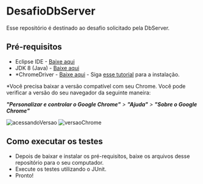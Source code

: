 # DesafioDbServer
Esse repositório é destinado ao desafio solicitado pela DbServer.

## Pré-requisitos
- Eclipse IDE - [Baixe aqui](http://www.eclipse.org/downloads/)
- JDK 8 (Java) - [Baixe aqui](https://www.oracle.com/java/technologies/javase/javase-jdk8-downloads.html)
- *ChromeDriver - [Baixe aqui](https://chromedriver.chromium.org/downloads) - Siga [esse tutorial](https://medium.com/@wcaquino/configurando-drivers-do-selenium-no-linux-windows-e-osx-1fed9651b200) para a instalação.

*Você precisa baixar a versão compatível com seu Chrome. Você pode verificar a versão do seu navegador da seguinte maneira:

***"Personalizar e controlar o Google Chrome"** > **"Ajuda"** > **"Sobre o Google Chrome"***

![acessandoVersao](https://user-images.githubusercontent.com/45676374/95712993-2992f500-0c3c-11eb-9241-81db806731e0.jpg)
![versaoChrome](https://user-images.githubusercontent.com/45676374/95713075-4a5b4a80-0c3c-11eb-91ec-cf6e399dc7e3.jpg)

## Como executar os testes
- Depois de baixar e instalar os pré-requisitos, baixe os arquivos desse repositório para o seu computador.
- Execute os testes utilizando o JUnit.
- Pronto!
